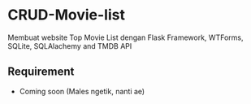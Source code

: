# CRUD-Movie-list
Membuat website Top Movie List dengan Flask Framework, WTForms, SQLite, SQLAlachemy and TMDB API

## Requirement
- Coming soon (Males ngetik, nanti ae)
